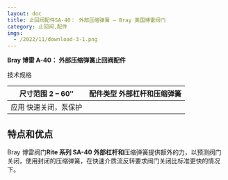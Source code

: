 ```yaml
---
layout: doc
title: 止回阀配件SA-40： 外部压缩弹簧 – Bray 美国博雷阀门
category: 止回阀,配件
imgs:
  - /2022/11/download-3-1.png
---
```


**Bray 博雷 A-40： 外部压缩弹簧止回阀配件**

技术规格

| 尺寸范围 2 – 60″      | 配件类型 外部杠杆和压缩弹簧 |
| --------------------- | --------------------------- |
| 应用 快速关闭，泵保护 |                             |

## 特点和优点

Bray 博雷阀门**Rite 系列 SA-40 外部杠杆和**压缩弹簧提供额外的力，以预测阀门关闭，使用封闭的压缩弹簧，在快速介质流反转要求阀门关闭比标准更快的情况下。

